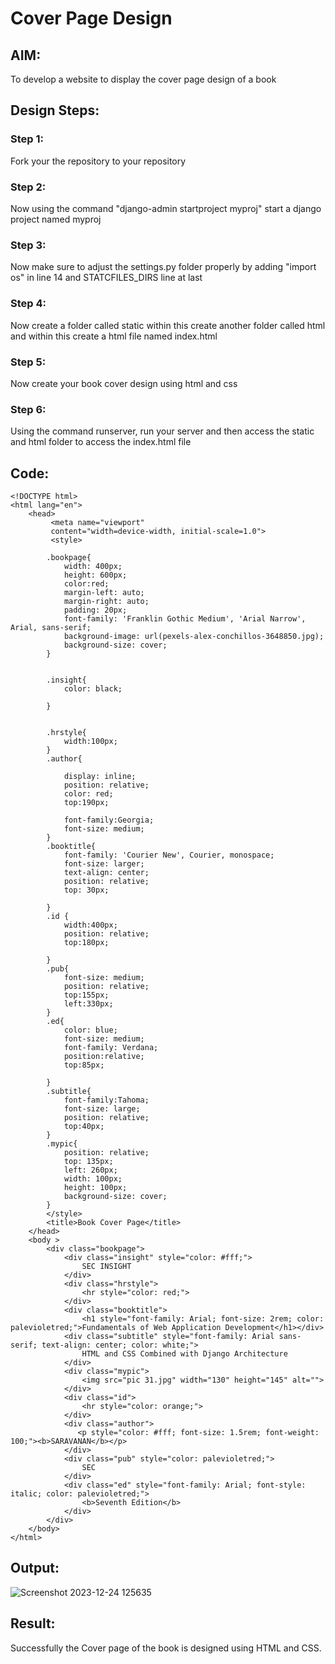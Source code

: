 # Cover Page Design
## AIM:
To develop a website to display the cover page design of a book

## Design Steps:

### Step 1:
Fork your the repository to your repository 
### Step 2:
Now using the command "django-admin startproject myproj" start a django project named myproj
### Step 3:
Now make sure to adjust the settings.py folder properly by adding "import os" in line 14 and STATCFILES_DIRS line at last
### Step 4:
Now create a folder called static within this create another folder called html and within this create a html file named index.html
### Step 5:
Now create your book cover design using html and css
### Step 6:
Using the command runserver, run your server and then access the static and html folder to access the index.html file

## Code:
```
<!DOCTYPE html>
<html lang="en">
    <head>
         <meta name="viewport" 
         content="width=device-width, initial-scale=1.0">
         <style>

        .bookpage{
            width: 400px;
            height: 600px;
            color:red;
            margin-left: auto;
            margin-right: auto;
            padding: 20px;
            font-family: 'Franklin Gothic Medium', 'Arial Narrow', Arial, sans-serif;
            background-image: url(pexels-alex-conchillos-3648850.jpg);
            background-size: cover;
        }
            

        .insight{
            color: black;

        }

        
        .hrstyle{
            width:100px;
        }
        .author{
        
            display: inline;
            position: relative;
            color: red;
            top:190px;
            
            font-family:Georgia;
            font-size: medium;
        }
        .booktitle{
            font-family: 'Courier New', Courier, monospace;
            font-size: larger;
            text-align: center;
            position: relative;
            top: 30px;
        
        }
        .id {
            width:400px;
            position: relative;
            top:180px;
            
        }
        .pub{
            font-size: medium;
            position: relative;
            top:155px;
            left:330px;
        }
        .ed{
            color: blue;
            font-size: medium;
            font-family: Verdana;
            position:relative;
            top:85px;

        }
        .subtitle{
            font-family:Tahoma;
            font-size: large;
            position: relative;
            top:40px;
        }
        .mypic{
            position: relative;
            top: 135px;
            left: 260px;
            width: 100px;
            height: 100px;
            background-size: cover;
        }
        </style>
        <title>Book Cover Page</title>
    </head>
    <body >
        <div class="bookpage">
            <div class="insight" style="color: #fff;">
                SEC INSIGHT
            </div>
            <div class="hrstyle">
                <hr style="color: red;">
            </div>
            <div class="booktitle">
                <h1 style="font-family: Arial; font-size: 2rem; color: palevioletred;">Fundamentals of Web Application Development</h1></div>
            <div class="subtitle" style="font-family: Arial sans-serif; text-align: center; color: white;">
                HTML and CSS Combined with Django Architecture
            </div>
            <div class="mypic">
                <img src="pic 31.jpg" width="130" height="145" alt="">
            </div>
            <div class="id">
                <hr style="color: orange;">
            </div>
            <div class="author">
               <p style="color: #fff; font-size: 1.5rem; font-weight: 100;"><b>SARAVANAN</b></p>
            </div>
            <div class="pub" style="color: palevioletred;">
                SEC
            </div>
            <div class="ed" style="font-family: Arial; font-style: italic; color: palevioletred;">
                <b>Seventh Edition</b>
            </div>
        </div>
    </body>
</html>
```

## Output:
![Screenshot 2023-12-24 125635](https://github.com/SaravananPV3010/cover-page-design/assets/139754526/16ba0c8f-38e7-47eb-bd1a-7ea0694a3697)



## Result:
Successfully the Cover page of the book is designed using HTML and CSS.

